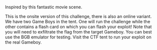 Inspired by this fantastic movie scene.

This is the onsite version of this challenge, there is also an online variant. We have two Game Boys in the tent. One will run the challenge while the other contains a flash card on which you can flash your exploit! Note that you will need to exfiltrate the flag from the target Gameboy. You can best use the BGB emulator for testing. Visit the CTF tent to run your exploit on the real Gameboy.
